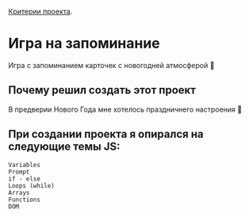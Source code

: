 [Критерии проекта](https://canvas.narxoz.kz/courses/574/assignments/31748).

# Игра на запоминание 
Игра с запоминанием карточек с новогодней атмосферой 🎄

## Почему решил создать этот проект
В предверии Нового Года мне хотелось праздничнего настроения 🙂
## При создании проекта я опирался на следующие темы JS:
```
Variables
Prompt
if - else
Loops (while)
Arrays
Functions
DOM
